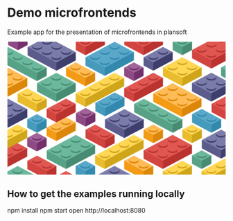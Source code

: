 
# Demo microfrontends

Example app for the presentation of microfrontends in plansoft

![](https://raw.githubusercontent.com/KernelPanic92/demo-microfrontends/master/images/bricks.jpg?raw=true)





## How to get the examples running locally

npm install
npm start
open http://localhost:8080
